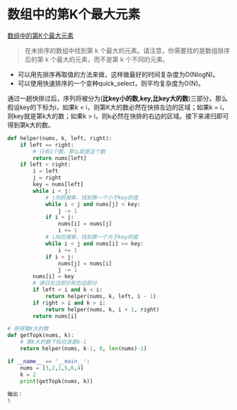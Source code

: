 # 数组中的第K个最大元素
[数组中的第K个最大元素](https://leetcode-cn.com/problems/kth-largest-element-in-an-array/description/)   
> 在未排序的数组中找到第 k 个最大的元素。请注意，你需要找的是数组排序后的第 k 个最大的元素，而不是第 k 个不同的元素。

- 可以用先排序再取值的方法来做，这样做最好的时间复杂度为O(NlogN)。
- 可以使用快速排序的一个变种quick_select，则平均复杂度为O(N)。

通过一趟快排过后，序列将被分为(**比key小的数,key,比key大的数**)三部分。那么假设key的下标为i，如果k < i，则第K大的数必然在快排左边的区域；如果k = i，则key就是第k大的数；如果k > i，则k必然在快排的右边的区域。接下来递归即可得到第k大的数。 

```python
def helper(nums, k, left, right):
    if left == right:
        # 只有1个数，那么就是这个数
        return nums[left]
    if left < right:
        i = left
        j = right
        key = nums[left]
        while i < j:
            # j向前搜索，找到第一个小于key的值
            while i < j and nums[j] < key:
                j -= 1
            if i < j:
                nums[i] = nums[j]
                i += 1
            # i向后搜索，找到第一个大于key的值
            while i < j and nums[i] >= key:
                i += 1
            if i < j:
                nums[j] = nums[i]
                j -= 1
        nums[i] = key
        # 递归左边部分和右边部分
        if left < i and k < i:
            return helper(nums, k, left, i - 1)
        if right > i and k > i:
            return helper(nums, k, i + 1, right)
        return nums[i]

# 获得第K大的数
def getTopk(nums, k):
    # 第k大的数下标应该是k-1
    return helper(nums, k-1, 0, len(nums)-1)

if __name__ == '__main__':
    nums = [3,2,1,5,6,4]
    k = 2
    print(getTopk(nums, k))
    
输出：
5
```

